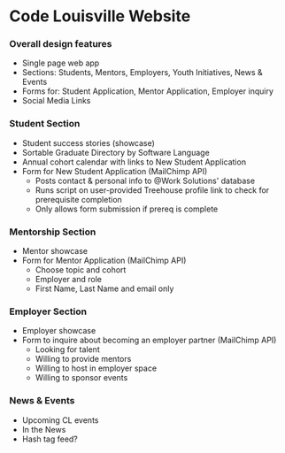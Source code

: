# Code Louisville Website

### Overall design features

* Single page web app
* Sections: Students, Mentors, Employers, Youth Initiatives, News & Events
* Forms for: Student Application, Mentor Application, Employer inquiry
* Social Media Links

### Student Section

* Student success stories (showcase)
* Sortable Graduate Directory by Software Language
* Annual cohort calendar with links to New Student Application
* Form for New Student Application (MailChimp API)
	* Posts contact & personal info to @Work Solutions' database
	* Runs script on user-provided Treehouse profile link to check for prerequisite completion 
	* Only allows form submission if prereq is complete

### Mentorship Section

* Mentor showcase
* Form for Mentor Application (MailChimp API)
	* Choose topic and cohort
	* Employer and role
	* First Name, Last Name and email only

### Employer Section

* Employer showcase
* Form to inquire about becoming an employer partner (MailChimp API)
	* Looking for talent
	* Willing to provide mentors
	* Willing to host in employer space
	* Willing to sponsor events
	

### News & Events

* Upcoming CL events
* In the News 
* Hash tag feed?
